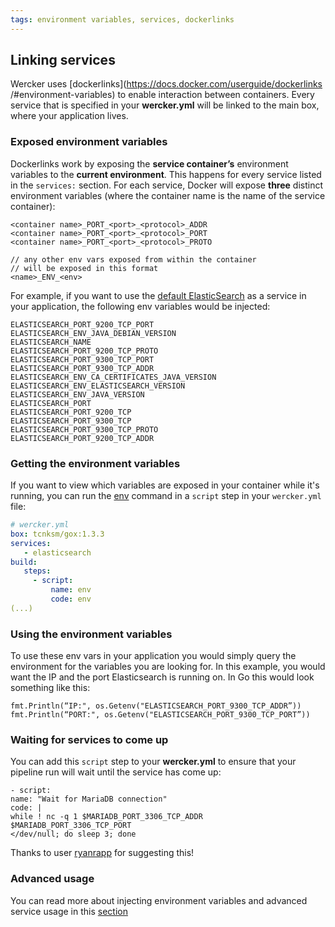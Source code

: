 ```yaml
---
tags: environment variables, services, dockerlinks
---
```


## Linking services 

Wercker uses [dockerlinks](https://docs.docker.com/userguide/dockerlinks
/#environment-variables) to enable interaction between containers.
Every service that is specified in your **wercker.yml** will be linked to the
main box, where your application lives.

### Exposed environment variables
Dockerlinks work by exposing the **service container’s** environment variables
to the **current environment**. This happens for every service listed in the
`services:` section. For each service, Docker will expose **three** distinct
environment variables (where the container name is the name of the
service container):

```no-highlight
<container name>_PORT_<port>_<protocol>_ADDR
<container name>_PORT_<port>_<protocol>_PORT
<container name>_PORT_<port>_<protocol>_PROTO

// any other env vars exposed from within the container 
// will be exposed in this format
<name>_ENV_<env>
```

For example, if you want to use the [default
ElasticSearch](https://registry.hub.docker.com/_/elasticsearch/) as a service
in your application, the following env variables would be injected:

```no-highlight
ELASTICSEARCH_PORT_9200_TCP_PORT
ELASTICSEARCH_ENV_JAVA_DEBIAN_VERSION
ELASTICSEARCH_NAME
ELASTICSEARCH_PORT_9200_TCP_PROTO
ELASTICSEARCH_PORT_9300_TCP_PORT
ELASTICSEARCH_PORT_9300_TCP_ADDR
ELASTICSEARCH_ENV_CA_CERTIFICATES_JAVA_VERSION
ELASTICSEARCH_ENV_ELASTICSEARCH_VERSION
ELASTICSEARCH_ENV_JAVA_VERSION
ELASTICSEARCH_PORT
ELASTICSEARCH_PORT_9200_TCP
ELASTICSEARCH_PORT_9300_TCP
ELASTICSEARCH_PORT_9300_TCP_PROTO
ELASTICSEARCH_PORT_9200_TCP_ADDR
```

### Getting the environment variables
If you want to view which variables are exposed in your container while it's
running, you can run the [env](http://man.cx/env) command in a `script` step in
your `wercker.yml` file:

```yaml
# wercker.yml
box: tcnksm/gox:1.3.3
services:
   - elasticsearch
build:
   steps:
     - script:
         name: env
         code: env
(...)
```

### Using the environment variables

To use these env vars in your application you
would simply query the environment for the variables you are looking for. In
this example, you would want the IP and the port Elasticsearch is running on. In
Go this would look something like this:

```golang
fmt.Println(“IP:", os.Getenv("ELASTICSEARCH_PORT_9300_TCP_ADDR”))
fmt.Println(“PORT:", os.Getenv("ELASTICSEARCH_PORT_9300_TCP_PORT”))
```

### Waiting for services to come up

You can add this `script` step to your **wercker.yml** to ensure that your pipeline run will wait until the service has come up:

```
- script: 
name: "Wait for MariaDB connection" 
code: | 
while ! nc -q 1 $MARIADB_PORT_3306_TCP_ADDR $MARIADB_PORT_3306_TCP_PORT 
</dev/null; do sleep 3; done
```

Thanks to user [ryanrapp](https://github.com/ryanrapp/) for suggesting this!

### Advanced usage
You can read more about injecting environment variables and advanced service
usage in this [section](/docs/services/advanced-services.html)
